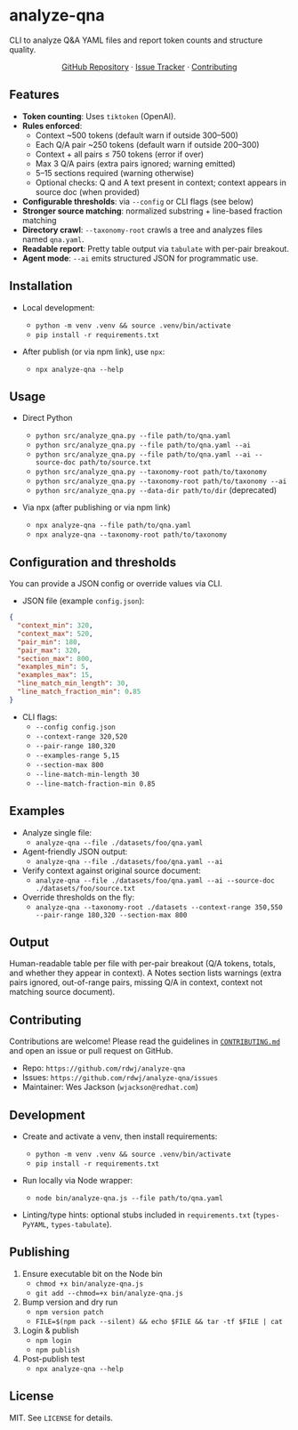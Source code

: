 # analyze-qna

CLI to analyze Q&A YAML files and report token counts and structure quality.

<p align="center">
  <a href="https://github.com/rdwj/analyze-qna">GitHub Repository</a> ·
  <a href="https://github.com/rdwj/analyze-qna/issues">Issue Tracker</a> ·
  <a href="https://github.com/rdwj/analyze-qna/blob/main/CONTRIBUTING.md">Contributing</a>
</p>

## Features
- **Token counting**: Uses `tiktoken` (OpenAI).
- **Rules enforced**:
  - Context ~500 tokens (default warn if outside 300–500)
  - Each Q/A pair ~250 tokens (default warn if outside 200–300)
  - Context + all pairs ≤ 750 tokens (error if over)
  - Max 3 Q/A pairs (extra pairs ignored; warning emitted)
  - 5–15 sections required (warning otherwise)
  - Optional checks: Q and A text present in context; context appears in source doc (when provided)
- **Configurable thresholds**: via `--config` or CLI flags (see below)
- **Stronger source matching**: normalized substring + line-based fraction matching
- **Directory crawl**: `--taxonomy-root` crawls a tree and analyzes files named `qna.yaml`.
- **Readable report**: Pretty table output via `tabulate` with per-pair breakout.
- **Agent mode**: `--ai` emits structured JSON for programmatic use.

## Installation

- Local development:
  - `python -m venv .venv && source .venv/bin/activate`
  - `pip install -r requirements.txt`

- After publish (or via npm link), use `npx`:
  - `npx analyze-qna --help`

## Usage

- Direct Python
  - `python src/analyze_qna.py --file path/to/qna.yaml`
  - `python src/analyze_qna.py --file path/to/qna.yaml --ai`
  - `python src/analyze_qna.py --file path/to/qna.yaml --ai --source-doc path/to/source.txt`
  - `python src/analyze_qna.py --taxonomy-root path/to/taxonomy`
  - `python src/analyze_qna.py --taxonomy-root path/to/taxonomy --ai`
  - `python src/analyze_qna.py --data-dir path/to/dir` (deprecated)

- Via npx (after publishing or via npm link)
  - `npx analyze-qna --file path/to/qna.yaml`
  - `npx analyze-qna --taxonomy-root path/to/taxonomy`

## Configuration and thresholds

You can provide a JSON config or override values via CLI.

- JSON file (example `config.json`):
```json
{
  "context_min": 320,
  "context_max": 520,
  "pair_min": 180,
  "pair_max": 320,
  "section_max": 800,
  "examples_min": 5,
  "examples_max": 15,
  "line_match_min_length": 30,
  "line_match_fraction_min": 0.85
}
```

- CLI flags:
  - `--config config.json`
  - `--context-range 320,520`
  - `--pair-range 180,320`
  - `--examples-range 5,15`
  - `--section-max 800`
  - `--line-match-min-length 30`
  - `--line-match-fraction-min 0.85`

## Examples

- Analyze single file:
  - `analyze-qna --file ./datasets/foo/qna.yaml`
- Agent-friendly JSON output:
  - `analyze-qna --file ./datasets/foo/qna.yaml --ai`
- Verify context against original source document:
  - `analyze-qna --file ./datasets/foo/qna.yaml --ai --source-doc ./datasets/foo/source.txt`
- Override thresholds on the fly:
  - `analyze-qna --taxonomy-root ./datasets --context-range 350,550 --pair-range 180,320 --section-max 800`

## Output

Human-readable table per file with per-pair breakout (Q/A tokens, totals, and whether they appear in context). A Notes section lists warnings (extra pairs ignored, out-of-range pairs, missing Q/A in context, context not matching source document).

## Contributing

Contributions are welcome! Please read the guidelines in [`CONTRIBUTING.md`](https://github.com/rdwj/analyze-qna/blob/main/CONTRIBUTING.md) and open an issue or pull request on GitHub.

- Repo: `https://github.com/rdwj/analyze-qna`
- Issues: `https://github.com/rdwj/analyze-qna/issues`
- Maintainer: Wes Jackson (`wjackson@redhat.com`)

## Development

- Create and activate a venv, then install requirements:
  - `python -m venv .venv && source .venv/bin/activate`
  - `pip install -r requirements.txt`

- Run locally via Node wrapper:
  - `node bin/analyze-qna.js --file path/to/qna.yaml`

- Linting/type hints: optional stubs included in `requirements.txt` (`types-PyYAML`, `types-tabulate`).

## Publishing

1. Ensure executable bit on the Node bin
   - `chmod +x bin/analyze-qna.js`
   - `git add --chmod=+x bin/analyze-qna.js`
2. Bump version and dry run
   - `npm version patch`
   - `FILE=$(npm pack --silent) && echo $FILE && tar -tf $FILE | cat`
3. Login & publish
   - `npm login`
   - `npm publish`
4. Post-publish test
   - `npx analyze-qna --help`

## License

MIT. See `LICENSE` for details.
